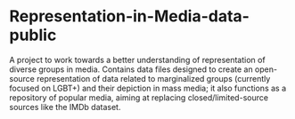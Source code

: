 # Representation-in-Media-data-public
 A project to work towards a better understanding of representation of diverse groups in media.  Contains data files designed to create an open-source representation of data related to marginalized groups (currently focused on LGBT+) and their depiction in mass media; it also functions as a repository of popular media, aiming at replacing closed/limited-source sources like the IMDb dataset.
